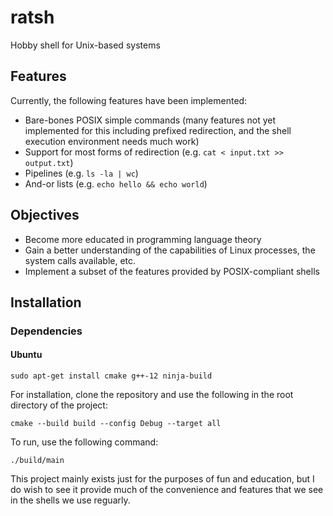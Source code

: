 # ratsh
Hobby shell for Unix-based systems

## Features
Currently, the following features have been implemented:

- Bare-bones POSIX simple commands (many features not yet implemented for this including prefixed redirection, and the shell execution environment needs much work)
- Support for most forms of redirection (e.g. `cat < input.txt >> output.txt`)
- Pipelines (e.g. `ls -la | wc`)
- And-or lists (e.g. `echo hello && echo world`)

## Objectives
- Become more educated in programming language theory
- Gain a better understanding of the capabilities of Linux processes, the system calls available, etc.
- Implement a subset of the features provided by POSIX-compliant shells

## Installation

### Dependencies

#### Ubuntu
```console
sudo apt-get install cmake g++-12 ninja-build
```

For installation, clone the repository and use the following in the root directory of the project:

`cmake --build build --config Debug --target all`

To run, use the following command:

`./build/main`

This project mainly exists just for the purposes of fun and education, but I do wish to see it provide much of the convenience and features that we see in the shells we use reguarly.
